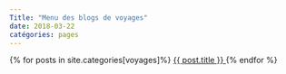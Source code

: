 ```yaml
---
Title: "Menu des blogs de voyages"
date: 2018-03-22
catégories: pages
---
```


{% for posts in site.categories[voyages]%}
        <a href="{{post.url | absolute_url }}">
             {{ post.title }}
        </a>
{% endfor %}